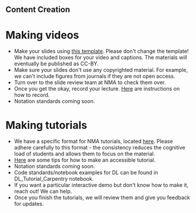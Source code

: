## Content Creation

# Making videos
- Make your slides using [this template](https://docs.google.com/presentation/d/1mU5otRXJarz4HD-2kOFVSSedkXDUz4BHO6ISJIPOZz8/edit#slide=id.p). Please don't change the template! We have included boxes for your video and captions. The materials will eventually be published as CC-BY. 
- Make sure your slides don't use any copyrighted material. For example, we can't include figures from journals if they are not open access.
- Turn over to the slide review team at NMA to check them over.
- Once you get the okay, record your lecture. [Here](https://docs.google.com/document/d/1_RHVZ-R0XPP634pIflgspR1dPSzHkkfc7uQ1vQ97p7g/edit#heading=h.2utdyzjhohx8) are instructions on how to record.
- Notation standards coming soon.


# Making tutorials
- We have a specific format for NMA tutorials, located [here](https://colab.research.google.com/github/NeuromatchAcademy/course-content/blob/master/organization/Neuromatch_Tutorial_Format.ipynb). Please adhere carefully to this format - the consistency reduces the cognitive load of students and allows them to focus on the material.
- [Here](https://docs.google.com/presentation/d/11pmbsYszVDntBKL9xqdiXLBWje9OIA_Do6VgT_qPmak/edit#slide=id.p1) are some tips for how to make an accessible tutorial.
- Notation standards coming soon.
- Code standards/notebook examples for DL can be found in DL_Tutorial_Carpentry notebook.
- If you want a particular interactive demo but don't know how to make it, reach out! We can help.
- Once you finish the tutorials, we will review them and give you feedback for updates.


